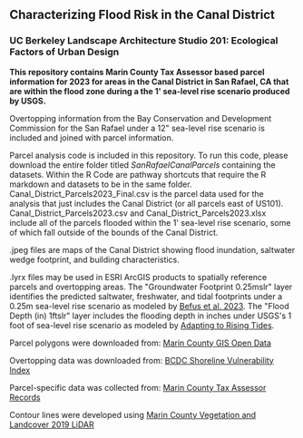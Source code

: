 ## Characterizing Flood Risk in the Canal District

### UC Berkeley Landscape Architecture Studio 201: Ecological Factors of Urban Design

**This repository contains Marin County Tax Assessor based parcel information for 2023 for areas in the Canal District in San Rafael, CA that are within the flood zone during a the 1' sea-level rise scenario produced by USGS.** 

Overtopping information from  the Bay Conservation and Development Commission for the San Rafael under a 12" sea-level rise scenario is included and joined with parcel information.

Parcel analysis code is included in this repository. To run this code, please download the entire folder titled *SanRafaelCanalParcels* containing the datasets. Within the R Code are pathway shortcuts that require the R markdown and datasets to be in the same folder. Canal_District_Parcels2023_Final.csv is the parcel data used for the analysis that just includes the Canal District (or all parcels east of US101). Canal_District_Parcels2023.csv and Canal_District_Parcels2023.xlsx include all of the parcels flooded within the 1' sea-level rise scenario, some of which fall outside of the bounds of the Canal District. 

.jpeg files are maps of the Canal District showing flood inundation, saltwater wedge footprint, and building characteristics.

.lyrx files may be used in ESRI ArcGIS products to spatially reference parcels and overtopping areas. The "Groundwater Footprint 0.25mslr" layer identifies the predicted saltwater, freshwater, and tidal footprints under a 0.25m sea-level rise scenario as modeled by [Befus et al. 2023](https://www.nature.com/articles/s41558-020-0874-1). The "Flood Depth (in) 1ftslr" layer includes the flooding depth in inches under USGS's 1 foot of sea-level rise scenario as modeled by [Adapting to Rising Tides](https://www.adaptingtorisingtides.org/maps-and-data/).

Parcel polygons were downloaded from: [Marin County GIS Open Data](https://gisopendata.marincounty.gov/datasets/marincounty::parcels/explore?location=37.966279%2C-122.506203%2C13.00)

Overtopping data was downloaded from: [BCDC Shoreline Vulnerability Index](https://data.cnra.ca.gov/dataset/shoreline-vulnerability-index-bcdc-2021)

Parcel-specific data was collected from: [Marin County Tax Assessor Records](https://apps.marincounty.org/TaxRollSearch)

Contour lines were developed using [Marin County Vegetation and Landcover 2019 LiDAR](https://vegmap.marincounty.org/pages/lidar-products-and-derivatives)
